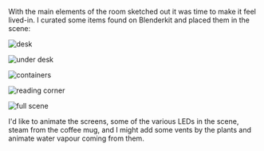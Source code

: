 
With the main elements of the room sketched out it was time to make it feel lived-in. I curated some items found on Blenderkit and placed them in the scene:

![desk](./images/day-8-desk.png)

![under desk](./images/day-8-under-desk.png)

![containers](./images/day-8-containers.png)

![reading corner](./images/day-8-reading-corner-shadow-fix.png)

![full scene](./images/day-8-full-scene.png)

I'd like to animate the screens, some of the various LEDs in the scene, steam from the coffee mug, and I might add some vents by the plants and animate water vapour coming from them.

<div style="height: 1em"> </div>
